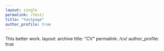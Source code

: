 ```yaml
---
layout: single
permalink: /test/
title: "testpage"
author_profile: true
---
```


This better work.
layout: archive
title: "CV"
permalink: /cv/
author_profile: true